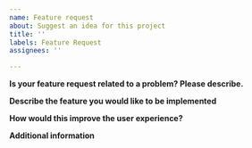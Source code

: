 ```yaml
---
name: Feature request
about: Suggest an idea for this project
title: ''
labels: Feature Request
assignees: ''

---
```


**Is your feature request related to a problem? Please describe.**

**Describe the feature you would like to be implemented**

**How would this improve the user experience?**

**Additional information**
